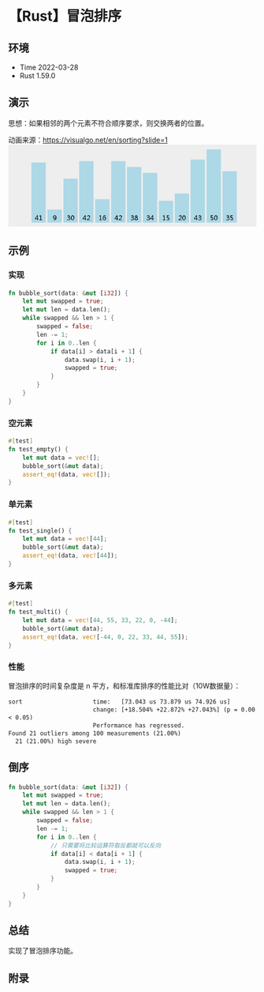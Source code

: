# 【Rust】冒泡排序

## 环境

- Time 2022-03-28
- Rust 1.59.0

## 演示

思想：如果相邻的两个元素不符合顺序要求，则交换两者的位置。

动画来源：<https://visualgo.net/en/sorting?slide=1>
![冒泡排序][1]

## 示例

### 实现

```rust
fn bubble_sort(data: &mut [i32]) {
    let mut swapped = true;
    let mut len = data.len();
    while swapped && len > 1 {
        swapped = false;
        len -= 1;
        for i in 0..len {
            if data[i] > data[i + 1] {
                data.swap(i, i + 1);
                swapped = true;
            }
        }
    }
}
```

### 空元素

```rust
#[test]
fn test_empty() {
    let mut data = vec![];
    bubble_sort(&mut data);
    assert_eq!(data, vec![]);
}
```

### 单元素

```rust
#[test]
fn test_single() {
    let mut data = vec![44];
    bubble_sort(&mut data);
    assert_eq!(data, vec![44]);
}
```

### 多元素

```rust
#[test]
fn test_multi() {
    let mut data = vec![44, 55, 33, 22, 0, -44];
    bubble_sort(&mut data);
    assert_eq!(data, vec![-44, 0, 22, 33, 44, 55]);
}
```

### 性能

冒泡排序的时间复杂度是 n 平方，和标准库排序的性能比对（10W数据量）：

```text
sort                    time:   [73.043 us 73.879 us 74.926 us]
                        change: [+18.504% +22.872% +27.043%] (p = 0.00 < 0.05)
                        Performance has regressed.
Found 21 outliers among 100 measurements (21.00%)
  21 (21.00%) high severe
```

## 倒序

```rust
fn bubble_sort(data: &mut [i32]) {
    let mut swapped = true;
    let mut len = data.len();
    while swapped && len > 1 {
        swapped = false;
        len -= 1;
        for i in 0..len {
            // 只需要将比较运算符取反都就可以反向
            if data[i] < data[i + 1] {
                data.swap(i, i + 1);
                swapped = true;
            }
        }
    }
}
```

## 总结

实现了冒泡排序功能。

## 附录

[1]: images/bubble_sort.gif
